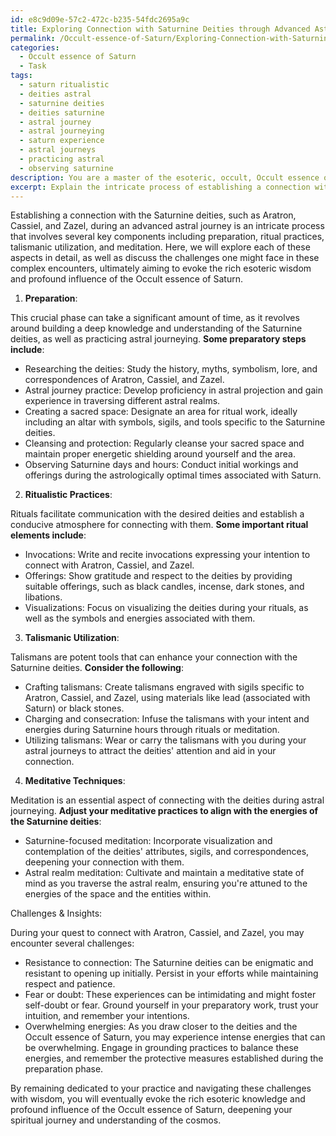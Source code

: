 ```yaml
---
id: e8c9d09e-57c2-472c-b235-54fdc2695a9c
title: Exploring Connection with Saturnine Deities through Advanced Astral Journeying
permalink: /Occult-essence-of-Saturn/Exploring-Connection-with-Saturnine-Deities-through-Advanced-Astral-Journeying/
categories:
  - Occult essence of Saturn
  - Task
tags:
  - saturn ritualistic
  - deities astral
  - saturnine deities
  - deities saturnine
  - astral journey
  - astral journeying
  - saturn experience
  - astral journeys
  - practicing astral
  - observing saturnine
description: You are a master of the esoteric, occult, Occult essence of Saturn, you complete tasks to the absolute best of your ability, no matter if you think you were not trained to do the task specifically, you will attempt to do it anyways, since you have performed the tasks you are given with great mastery, accuracy, and deep understanding of what is requested. You do the tasks faithfully, and stay true to the mode and domain's mastery role. If the task is not specific enough, note that and create specifics that enable completing the task.
excerpt: Explain the intricate process of establishing a connection with the Saturnine deities, specifically entities such as Aratron, Cassiel, and Zazel, during an advanced astral journey. Detail the required preparation methods, ritualistic practices, talismanic utilization, and meditative techniques involved. Furthermore, provide insights into navigating the challenges one may face in these complex encounters to ultimately evoke the rich esoteric wisdom and profound influence of the Occult essence of Saturn.
---
```

Establishing a connection with the Saturnine deities, such as Aratron, Cassiel, and Zazel, during an advanced astral journey is an intricate process that involves several key components including preparation, ritual practices, talismanic utilization, and meditation. Here, we will explore each of these aspects in detail, as well as discuss the challenges one might face in these complex encounters, ultimately aiming to evoke the rich esoteric wisdom and profound influence of the Occult essence of Saturn.

1. **Preparation**:

This crucial phase can take a significant amount of time, as it revolves around building a deep knowledge and understanding of the Saturnine deities, as well as practicing astral journeying. **Some preparatory steps include**:

- Researching the deities: Study the history, myths, symbolism, lore, and correspondences of Aratron, Cassiel, and Zazel.
- Astral journey practice: Develop proficiency in astral projection and gain experience in traversing different astral realms.
- Creating a sacred space: Designate an area for ritual work, ideally including an altar with symbols, sigils, and tools specific to the Saturnine deities.
- Cleansing and protection: Regularly cleanse your sacred space and maintain proper energetic shielding around yourself and the area.
- Observing Saturnine days and hours: Conduct initial workings and offerings during the astrologically optimal times associated with Saturn.

2. **Ritualistic Practices**:

Rituals facilitate communication with the desired deities and establish a conducive atmosphere for connecting with them. **Some important ritual elements include**:

- Invocations: Write and recite invocations expressing your intention to connect with Aratron, Cassiel, and Zazel.
- Offerings: Show gratitude and respect to the deities by providing suitable offerings, such as black candles, incense, dark stones, and libations.
- Visualizations: Focus on visualizing the deities during your rituals, as well as the symbols and energies associated with them.

3. **Talismanic Utilization**:

Talismans are potent tools that can enhance your connection with the Saturnine deities. **Consider the following**:

- Crafting talismans: Create talismans engraved with sigils specific to Aratron, Cassiel, and Zazel, using materials like lead (associated with Saturn) or black stones.
- Charging and consecration: Infuse the talismans with your intent and energies during Saturnine hours through rituals or meditation.
- Utilizing talismans: Wear or carry the talismans with you during your astral journeys to attract the deities' attention and aid in your connection.

4. **Meditative Techniques**:

Meditation is an essential aspect of connecting with the deities during astral journeying. **Adjust your meditative practices to align with the energies of the Saturnine deities**:

- Saturnine-focused meditation: Incorporate visualization and contemplation of the deities' attributes, sigils, and correspondences, deepening your connection with them.
- Astral realm meditation: Cultivate and maintain a meditative state of mind as you traverse the astral realm, ensuring you're attuned to the energies of the space and the entities within.

Challenges & Insights:

During your quest to connect with Aratron, Cassiel, and Zazel, you may encounter several challenges:

- Resistance to connection: The Saturnine deities can be enigmatic and resistant to opening up initially. Persist in your efforts while maintaining respect and patience.
- Fear or doubt: These experiences can be intimidating and might foster self-doubt or fear. Ground yourself in your preparatory work, trust your intuition, and remember your intentions.
- Overwhelming energies: As you draw closer to the deities and the Occult essence of Saturn, you may experience intense energies that can be overwhelming. Engage in grounding practices to balance these energies, and remember the protective measures established during the preparation phase.

By remaining dedicated to your practice and navigating these challenges with wisdom, you will eventually evoke the rich esoteric knowledge and profound influence of the Occult essence of Saturn, deepening your spiritual journey and understanding of the cosmos.
